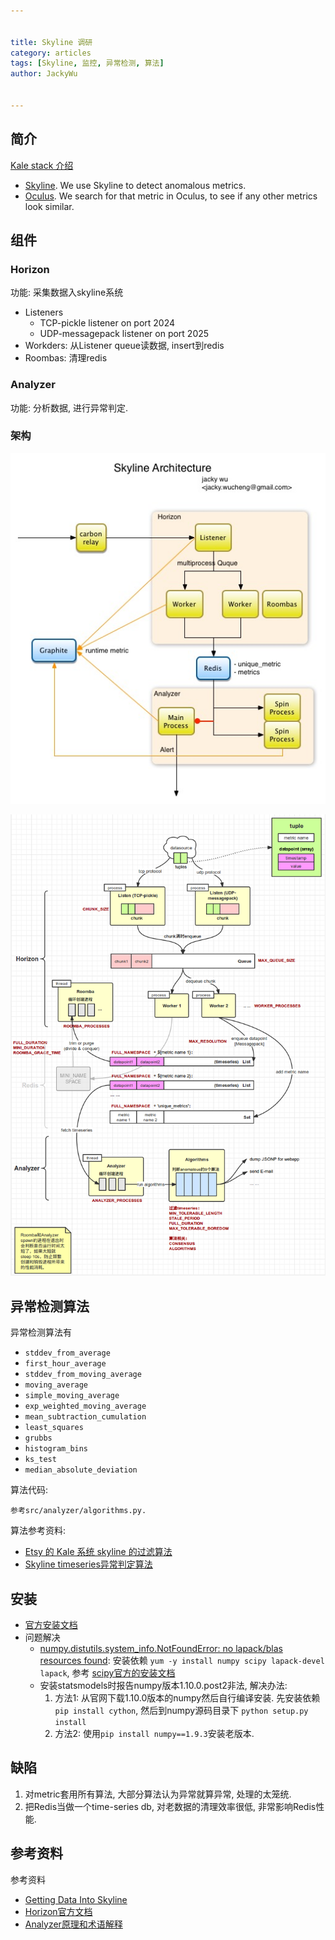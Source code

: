 ```yaml
---


title: Skyline 调研
category: articles
tags: [Skyline, 监控, 异常检测, 算法]
author: JackyWu


---
```


## 简介

[Kale stack 介绍](https://codeascraft.com/2013/06/11/introducing-kale/)

- [Skyline](https://github.com/etsy/skyline). We use Skyline to detect anomalous metrics.
- [Oculus](https://github.com/etsy/oculus). We search for that metric in Oculus, to see if any other metrics look similar.

## 组件

### Horizon

功能: 采集数据入skyline系统

- Listeners
    - TCP-pickle listener on port 2024
    - UDP-messagepack listener on port 2025
- Workders: 从Listener queue读数据, insert到redis
- Roombas: 清理redis


### Analyzer

功能: 分析数据, 进行异常判定.

### 架构


![](/assets/images/skyline/skyline_architecture.jpg)

![](/assets/images/skyline/skyline.png)

## 异常检测算法

异常检测算法有

* `stddev_from_average`
* `first_hour_average`
* `stddev_from_moving_average`
* `moving_average`
* `simple_moving_average`
* `exp_weighted_moving_average`
* `mean_subtraction_cumulation`
* `least_squares`
* `grubbs`
* `histogram_bins`
* `ks_test`
* `median_absolute_deviation`

算法代码:

    参考src/analyzer/algorithms.py.


算法参考资料:

- [Etsy 的 Kale 系统 skyline 的过滤算法](http://www.linuxde.net/2013/06/14556.html)
- [Skyline timeseries异常判定算法](https://jiroujuan.wordpress.com/)


## 安装

- [官方安装文档](https://github.com/etsy/skyline)
- 问题解决
    - [numpy.distutils.system_info.NotFoundError: no lapack/blas resources found](http://stackoverflow.com/questions/11114225/installing-scipy-and-numpy-using-pip): 安装依赖 `yum -y install numpy scipy lapack-devel lapack`, 参考 [scipy官方的安装文档](http://www.scipy.org/install.html)
    - 安装statsmodels时报告numpy版本1.10.0.post2非法, 解决办法:
        1. 方法1: 从官网下载1.10.0版本的numpy然后自行编译安装. 先安装依赖`pip install cython`, 然后到numpy源码目录下 `python setup.py install`
        2. 方法2: 使用`pip install numpy==1.9.3`安装老版本.


## 缺陷

1. 对metric套用所有算法, 大部分算法认为异常就算异常, 处理的太笼统.
2. 把Redis当做一个time-series db, 对老数据的清理效率很低, 非常影响Redis性能.

## 参考资料

参考资料

- [Getting Data Into Skyline](https://github.com/etsy/skyline/wiki/Getting-Data-Into-Skyline)
- [Horizon官方文档](https://github.com/etsy/skyline/wiki/Horizon)
- [Analyzer原理和术语解释](https://github.com/etsy/skyline/wiki/Analyzer)
